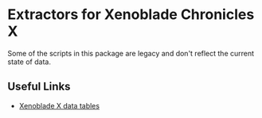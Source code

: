 # Extractors for Xenoblade Chronicles X

Some of the scripts in this package are legacy and don't reflect the current
state of data.

## Useful Links

- [Xenoblade X data tables](https://xenoblade.github.io/xbx/index.html)
